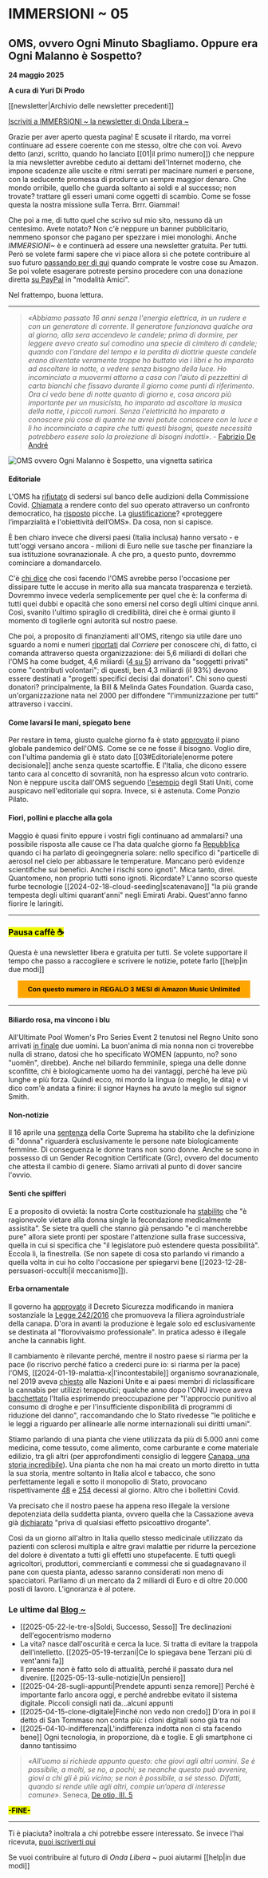 # IMMERSIONI ~ 05
## OMS, ovvero Ogni Minuto Sbagliamo. Oppure era Ogni Malanno è Sospetto?

**24 maggio 2025**

**A cura di Yuri Di Prodo**

[[newsletter|Archivio delle newsletter precedenti]]

[Iscriviti a IMMERSIONI ~ la newsletter di Onda Libera ~](https://yuridiprodo.substack.com​)

Grazie per aver aperto questa pagina! E scusate il ritardo, ma vorrei continuare ad essere coerente con me stesso, oltre che con voi. Avevo detto (anzi, scritto, quando ho lanciato [[01|il primo numero]]) che neppure la mia newsletter avrebbe ceduto ai dettami dell'Internet moderno, che impone scadenze alle uscite e ritmi serrati per macinare numeri e persone, con la seducente promessa di produrre un sempre maggior denaro. Che mondo orribile, quello che guarda soltanto ai soldi e al successo; non trovate? trattare gli esseri umani come oggetti di scambio. Come se fosse questa la nostra missione sulla Terra. Brrr. Giammai!

Che poi a me, di tutto quel che scrivo sul mio sito, nessuno dà un centesimo. Avete notato? Non c'è neppure un banner pubblicitario, nemmeno sponsor che pagano per spezzare i miei monologhi. Anche *IMMERSIONI~* è e continuerà ad essere una newsletter gratuita. Per tutti. Però se volete farmi sapere che vi piace allora sì che potete contribuire al suo futuro [passando per di qui​](https://amzn.to/4h31dBJ) quando comprate le vostre cose su Amazon. Se poi volete esagerare potreste persino procedere con una donazione diretta [su PayPal](http://paypal.me/yuridiprodo) in "modalità Amici".

Nel frattempo, buona lettura.

---

> *«Abbiamo passato 16 anni senza l'energia elettrica, in un rudere e con un generatore di corrente. Il generatore funzionava qualche ora al giorno, alla sera accendevo le candele; prima di dormire, per leggere avevo creato sul comodino una specie di cimitero di candele; quando con l'andare del tempo e la perdita di diottrie queste candele erano diventate veramente troppe ho buttato via i libri e ho imparato ad ascoltare la notte, a vedere senza bisogno della luce. Ho incominciato a muovermi attorno a casa con l'aiuto di pezzettini di carta bianchi che fissavo durante il giorno come punti di riferimento. Ora ci vedo bene di notte quanto di giorno e, cosa ancora più importante per un musicista, ho imparato ad ascoltare la musica della notte, i piccoli rumori. Senza l'elettricità ho imparato a conoscere più cose di quante ne avrei potute conoscere con la luce e lì ho incominciato a capire che tutti questi bisogni, queste necessità potrebbero essere solo la proiezione di bisogni indotti»*. - [Fabrizio De André](https://amzn.to/4chE8tK)

![OMS ovvero Ogni Malanno è Sospetto, una vignetta satirica](oms-logo-satira.jpg)

#### Editoriale

L'OMS ha [rifiutato](https://x.com/Marcolisei/status/1907090927878803803) di sedersi sul banco delle audizioni della Commissione Covid. [Chiamata](https://www.fratelli-italia.it/covid-rifiuto-oms-audizione-alimenta-dubbi-sul-suo-operato/) a rendere conto del suo operato attraverso un confronto democratico, ha [risposto](https://www.youtube.com/watch?v=IZ5iyJWjRl0) picche. La [giustificazione](https://presskit.it/2025/04/02/loms-si-rifiuta-di-andare-in-commissione-covid-fatto-grave-insinua-dubbi-sul-suo-operato-il-presidente-marco-lisei-volevamo-sapere-anche-perche-avevano-tardato-a-dichiarare-la-pandemia-e-sulle/)? «proteggere l’imparzialità e l'obiettività dell’OMS». Da cosa, non si capisce.

È ben chiaro invece che diversi paesi (Italia inclusa) hanno versato - e tutt'oggi versano ancora - milioni di Euro nelle sue tasche per finanziare la sua istituzione sovranazionale. A che pro, a questo punto, dovremmo cominciare a domandarcelo.

C'è [chi dice](https://www.radioradicale.it/scheda/755835/commissione-covid-loms-rifiuta-laudizione-intervista-a-marco-lisei) che così facendo l'OMS avrebbe perso l'occasione per dissipare tutte le accuse in merito alla sua mancata trasparenza e terzietà. Dovremmo invece vederla semplicemente per quel che è: la conferma di tutti quei dubbi e opacità che sono emersi nel corso degli ultimi cinque anni. Così, svanito l'ultimo spiraglio di credibilità, direi che è ormai giunto il momento di toglierle ogni autorità sul nostro paese.

Che poi, a proposito di finanziamenti all'OMS, ritengo sia utile dare uno sguardo a nomi e numeri [riportati](https://www.corriere.it/dataroom-milena-gabanelli/oms-coronavirus-bill-gates-cina-stati-uniti-europacomanda-davvero-covid-pandemia-5g-etiopia/8ca94b96-92dc-11ea-88e1-10b8fb89502c-va.shtml) dal *Corriere* per conoscere chi, di fatto, ci comanda attraverso questa organizzazione: dei 5,6 miliardi di dollari che l'OMS ha come budget, 4,6 miliardi ([4 su 5](https://www.europarl.europa.eu/doceo/document/E-9-2020-000327_IT.html)) arrivano da "soggetti privati" come "contributi volontari"; di questi, ben 4,3 miliardi (il 93%) devono essere destinati a "progetti specifici decisi dai donatori". Chi sono questi donatori? principalmente, la Bill & Melinda Gates Foundation. Guarda caso, un'organizzazione nata nel 2000 per diffondere "l'immunizzazione per tutti" attraverso i vaccini.

#### Come lavarsi le mani, spiegato bene

Per restare in tema, giusto qualche giorno fa è stato [approvato](https://www.ansa.it/canale_saluteebenessere/notizie/sanita/2025/05/20/oms-adottato-storico-accordo-sulle-pandemie_8776b091-ecc6-4576-9bb0-f2c305115ed1.html) il piano globale pandemico dell'OMS. Come se ce ne fosse il bisogno. Voglio dire, con l'ultima pandemia gli è stato dato [[03#Editoriale|enorme potere decisionale]] anche senza queste scartoffie. E l'Italia, che dicono essere tanto cara al concetto di sovranità, non ha espresso alcun voto contrario. Non è neppure uscita dall'OMS seguendo [l'esempio](https://www.ansa.it/sito/notizie/topnews/2025/01/21/trump-firma-lordine-per-luscita-degli-usa-da-oms_680e3b05-3641-4533-b14a-bb44607b5f7e.html) degli Stati Uniti, come auspicavo nell'editoriale qui sopra. Invece, si è astenuta. Come Ponzio Pilato.

#### Fiori, pollini e placche alla gola

Maggio è quasi finito eppure i vostri figli continuano ad ammalarsi? una possibile risposta alle cause ce l'ha data qualche giorno fa [Repubblica](https://www.repubblica.it/green-and-blue/2025/05/06/news/clima_particelle_di_aerosol_temperature-424157592/)  quando ci ha parlato di geoingegneria solare: nello specifico di "particelle di aerosol nel cielo per abbassare le temperature. Mancano però evidenze scientifiche sui benefici. Anche i rischi sono ignoti". Mica tanto, direi. Quantomeno, non proprio tutti sono ignoti. Ricordate? L'anno scorso queste furbe tecnologie [[2024-02-18-cloud-seeding|scatenavano]] "la più grande tempesta degli ultimi quarant'anni" negli Emirati Arabi. Quest'anno fanno fiorire le laringiti.

---

### <mark class="has-inline-color" style="background: rgb(238, 252, 0); color: black; font-weight: 700;">Pausa caffè ☕️</mark>

Questa è una newsletter libera e gratuita per tutti. Se volete supportare il tempo che passo a raccogliere e scrivere le notizie, potete farlo [[help|in due modi]]

<form action="https://amzn.to/43uCOzQ" target="_blank" style="text-align: center;">
  <button style="background-color: orange; color: black; border: none; padding: 10px 20px; cursor: pointer;">
    <strong>Con questo numero in REGALO 3 MESI di Amazon Music Unlimited</strong>
  </button>
</form>

---

#### Biliardo rosa, ma vincono i blu

All'Ultimate Pool Women's Pro Series Event 2 tenutosi nel Regno Unito sono arrivati [in finale](https://sports.yahoo.com/article/women-pool-final-played-two-072611360.html) due uomini. La buon'anima di mia nonna non ci troverebbe nulla di strano, datosi che ho specificato WOMEN (appunto, no? sono "uomën", direbbe).
Anche nel biliardo femminile, spiega una delle donne sconfitte, chi è biologicamente uomo ha dei vantaggi, perché ha leve più lunghe e più forza. Quindi ecco, mi mordo la lingua (o meglio, le dita) e vi dico com'è andata a finire: il signor Haynes ha avuto la meglio sul signor Smith.

#### Non-notizie

Il 16 aprile una [sentenza](https://edition.cnn.com/2025/04/16/uk/uk-supreme-court-ruling-definition-woman-intl/index.html) della Corte Suprema ha stabilito che la definizione di "donna" riguarderà esclusivamente le persone nate biologicamente femmine. Di conseguenza le donne trans non sono donne. Anche se sono in possesso di un Gender Recognition Certificate (Grc), ovvero del documento che attesta il cambio di genere. Siamo arrivati al punto di dover sancire l'ovvio.

#### Senti che spifferi

E a proposito di ovvietà: la nostra Corte costituzionale ha [stabilito](https://www.repubblica.it/politica/2025/05/22/news/corte_costituzionale_fecondazione_assistita_donna_single-424594056/) che "è ragionevole vietare alla donna single la fecondazione medicalmente assistita". Se siete tra quelli che stanno già pensando "e ci mancherebbe pure" allora siete pronti per spostare l'attenzione sulla frase successiva, quella in cui si specifica che "il legislatore può estendere questa possibilità". Eccola lì, la finestrella. (Se non sapete di cosa sto parlando vi rimando a quella volta in cui ho colto l'occasione per spiegarvi bene [[2023-12-28-persuasori-occulti|il meccanismo]]).

#### Erba ornamentale

Il governo ha [approvato](https://www.governo.it/it/articolo/comunicato-stampa-del-consiglio-dei-ministri-n-122/28135) il Decreto Sicurezza modificando in maniera sostanziale la [Legge 242/2016](https://www.gazzettaufficiale.it/eli/id/2016/12/30/16G00258/sg) che promuoveva la filiera agroindustriale della canapa. D'ora in avanti la produzione è legale solo ed esclusivamente se destinata al "florovivaismo professionale". In pratica adesso è illegale anche la cannabis light.

Il cambiamento è rilevante perché, mentre il nostro paese si riarma per la pace (lo riscrivo perché fatico a crederci pure io: si riarma per la pace) l'OMS, [[2024-01-19-malattia-x|l'incontestabile]] organismo sovranazionale, nel 2019 aveva [chiesto](https://temi.camera.it/leg18/post/OCD15_14268/nuove-raccomandazioni-oms-sulla-cannabis-accolte-dalla-commissione-droga-nazioni-unite.html) alle Nazioni Unite e ai paesi membri di riclassificare la cannabis per utilizzi terapeutici; qualche anno dopo l'ONU invece aveva [bacchettato](https://www.notiziegeopolitiche.net/onu-italia-bacchettata-su-droghe-aborto-fecondazione-assistita-e-disabilita/) l'Italia esprimendo preoccupazione per "l'approccio punitivo al consumo di droghe e per l'insufficiente disponibilità di programmi di riduzione del danno", raccomandando che lo Stato rivedesse "le politiche e le leggi a riguardo per allinearle alle norme internazionali sui diritti umani".

Stiamo parlando di una pianta che viene utilizzata da più di 5.000 anni come medicina, come tessuto, come alimento, come carburante e come materiale edilizio, tra gli altri (per approfondimenti consiglio di leggere [Canapa, una storia incredibile](https://amzn.to/3G4foJn)). Una pianta che non ha mai creato un morto diretto in tutta la sua storia, mentre soltanto in Italia alcol e tabacco, che sono perfettamente legali e sotto il monopolio di Stato, provocano rispettivamente [48](https://www.epicentro.iss.it/alcol/epidemiologia-monitoraggio-2020) e [254](https://www.quotidianosanita.it/cronache/articolo.php?articolo_id=122528) decessi al giorno. Altro che i bollettini Covid.

Va precisato che il nostro paese ha appena reso illegale la versione depotenziata della suddetta pianta, ovvero quella che la Cassazione aveva già [dichiarato](https://www.senato.it/application/xmanager/projects/leg19/attachments/documento_evento_procedura_commissione/files/000/431/243/Imprenditori_Canapa_Italia_6.pdf) "priva di qualsiasi effetto psicoattivo drogante".

Così da un giorno all'altro in Italia quello stesso medicinale utilizzato da pazienti con sclerosi multipla e altre gravi malattie per ridurre la percezione del dolore è diventato a tutti gli effetti uno stupefacente. E tutti quegli agricoltori, produttori, commercianti e commessi che si guadagnavano il pane con questa pianta, adesso saranno considerati non meno di spacciatori. Parliamo di un mercato da 2 miliardi di Euro e di oltre 20.000 posti di lavoro. L'ignoranza è al potere.

### Le ultime dal [Blog ~](https://yuridiprodo.github.io/)

- [[2025-05-22-le-tre-s|Soldi, Successo, Sesso]] Tre declinazioni dell'egocentrismo moderno
- La vita? nasce dall'oscurità e cerca la luce. Si tratta di evitare la trappola dell'intelletto. [[2025-05-19-terzani|Ce lo spiegava bene Terzani più di vent'anni fa]]
- Il presente non è fatto solo di attualità, perché il passato dura nel divenire. [[2025-05-13-sulle-notizie|Un pensiero]]
- [[2025-04-28-sugli-appunti|Prendete appunti senza remore]] Perché è importante farlo ancora oggi, e perché andrebbe evitato il sistema digitale. Piccoli consigli nati da...alcuni appunti
- [[2025-04-15-clone-digitale|Finché non vedo non credo]] D'ora in poi il detto di San Tommaso non conta più: i cloni digitali sono già tra noi
- [[2025-04-10-indifferenza|L'indifferenza indotta non ci sta facendo bene]] Ogni tecnologia, in proporzione, dà e toglie. E gli smartphone ci danno tantissimo

> *«All’uomo si richiede appunto questo: che giovi agli altri uomini. Se è possibile, a molti, se no, a pochi; se neanche questo può avvenire, giovi a chi gli è più vicino; se non è possibile, a sé stesso. Difatti, quando si rende utile agli altri, compie un’opera di interesse comune»*. Seneca, [De otio, III, 5](https://amzn.to/3Ei4aQN)

<mark class="has-inline-color" style="background: rgb(238, 252, 0); color: black; font-weight: 700;">-FINE-</mark>

---

Ti è piaciuta? inoltrala a chi potrebbe essere interessato. Se invece l'hai ricevuta, [​puoi iscriverti qui​](https://yuridiprodo.substack.com)

Se vuoi contribuire al futuro di *Onda Libera ~* puoi aiutarmi [[help|in due modi]]